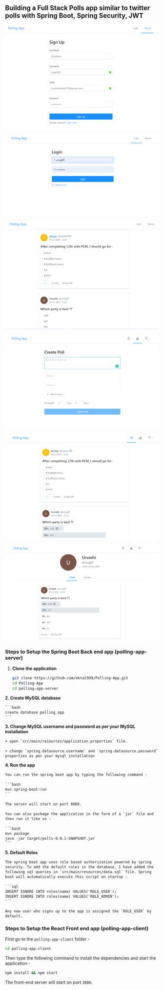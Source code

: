 ## Building a Full Stack Polls app similar to twitter polls with Spring Boot, Spring Security, JWT

![Sign Up](Images/s2.PNG)

![Login](Images/s5.PNG)

![View Page](Images/s1.PNG)

![Create Poll](Images/s4.PNG)

![Vote response](Images/s6.PNG)

![Profile](Images/s7.PNG)

### Steps to Setup the Spring Boot Back end app (polling-app-server)

1. **Clone the application**

	```bash
	git clone https://github.com/ekta1999/Polling-App.git
	cd Polling-App
	cd polling-app-server
	```

**2. Create MySQL database**

	```bash
	create database polling_app
	```

**3. Change MySQL username and password as per your MySQL installation**

	+ open `src/main/resources/application.properties` file.

	+ change `spring.datasource.username` and `spring.datasource.password` properties as per your mysql installation

**4. Run the app**

	You can run the spring boot app by typing the following command -

	```bash
	mvn spring-boot:run
	```

	The server will start on port 8080.

	You can also package the application in the form of a `jar` file and then run it like so -

	```bash
	mvn package
	java -jar target/polls-0.0.1-SNAPSHOT.jar
	```
**5. Default Roles**
	
	The spring boot app uses role based authorization powered by spring security. To add the default roles in the database, I have added the following sql queries in `src/main/resources/data.sql` file. Spring boot will automatically execute this script on startup -

	```sql
	INSERT IGNORE INTO roles(name) VALUES('ROLE_USER');
	INSERT IGNORE INTO roles(name) VALUES('ROLE_ADMIN');
	```

	Any new user who signs up to the app is assigned the `ROLE_USER` by default.

### Steps to Setup the React Front end app (polling-app-client)

First go to the `polling-app-client` folder -

```bash
cd polling-app-client
```

Then type the following command to install the dependencies and start the application -

```bash
npm install && npm start
```

The front-end server will start on port `3000`.
